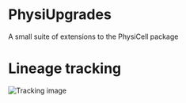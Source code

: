# PhysiUpgrades

A small suite of extensions to the PhysiCell package

# Lineage tracking

![Tracking image](https://drive.google.com/file/d/1iD2F53T_4afG4xavnS8gUORHVFWNnbbS/view?usp=sharing)

